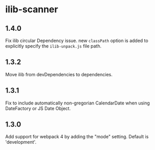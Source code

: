 # ilib-scanner

## 1.4.0

Fix ilib circular Dependency issue. new `classPath` option is added to explicitly specify the `ilib-unpack.js` file path.

## 1.3.2

Move ilib from devDependencies to dependencies.

## 1.3.1

Fix to include automatically non-gregorian CalendarDate when using DateFactory or JS Date Object.

## 1.3.0

Add support for webpack 4 by adding the "mode" setting. Default is 'development'.
